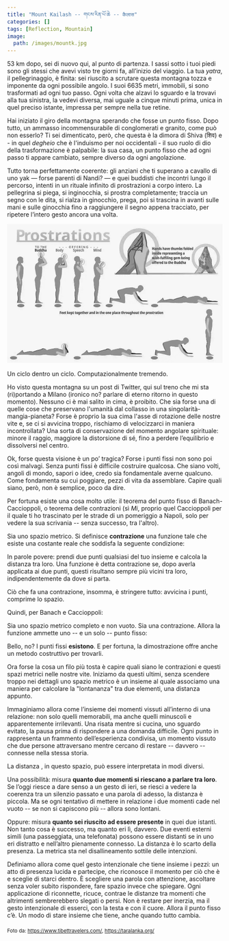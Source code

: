 ```yaml
---
title: "Mount Kailash -- གངས་རིན་པོ་ཆེ -- कैलास"
categories: []
tags: [Reflection, Mountain]
image:
  path: /images/mountk.jpg
---
```


53 km dopo, sei di nuovo qui, al punto di partenza. I sassi sotto i tuoi piedi sono gli stessi che avevi visto tre giorni fa, all’inizio del viaggio. La tua *yatra*, il pellegrinaggio, è finita: sei riuscito a scrutare questa montagna tozza e imponente da ogni possibile angolo. I suoi 6635 metri, immobili, si sono trasformati ad ogni tuo passo. Ogni volta che alzavi lo sguardo e la trovavi alla tua sinistra, la vedevi diversa, mai uguale a cinque minuti prima, unica in quel preciso istante, impressa per sempre nella tue retine.

Hai iniziato il giro della montagna sperando che fosse un punto fisso. Dopo tutto, un ammasso incommensurabile di conglomerati e granito, come può non esserlo? Ti sei dimenticato, però, che questa è la dimora di Shiva (शिव) e - in quel *degheio* che è l'induismo per noi occidentali - il suo ruolo di dio della trasformazione è palpabile: la sua casa, un punto fisso che ad ogni passo ti appare cambiato, sempre diverso da ogni angolazione. 

Tutto torna perfettamente coerente: gli anziani che ti superano a cavallo di uno yak — forse parenti di Nandi? — e quei buddisti che incontri lungo il percorso, intenti in un rituale infinito di prostrazioni a corpo intero. La pellegrina si piega, si inginocchia, si prostra completamente; traccia un segno con le dita, si rialza in ginocchio, prega, poi si trascina in avanti sulle mani e sulle ginocchia fino a raggiungere il segno appena tracciato, per ripetere l’intero gesto ancora una volta.

<img src="/images/full-body-length.jpg" class="align-right" alt="">

Un ciclo dentro un ciclo. Computazionalmente tremendo.

Ho visto questa montagna su un post di Twitter, qui sul treno che mi sta (ri)portando a Milano (ironico no? parlare di eterno ritorno in questo momento). Nessuno ci è mai salito in cima, è proibito. Che sia forse una di quelle cose che preservano l'umanità dal collasso in una singolarità-mangia-pianeta? Forse è proprio la sua cima l'asse di rotazione delle nostre vite e, se ci si avvicina troppo, rischiamo di velocizzarci in maniera incontrollata? Una sorta di conservazione del momento angolare spirituale: minore il raggio, maggiore la distorsione di sé, fino a perdere l’equilibrio e dissolversi nel centro.

Ok, forse questa visione è un po’ tragica? Forse i punti fissi non sono poi così malvagi. Senza punti fissi è difficile costruire qualcosa. Che siano volti, angoli di mondo, sapori o idee, credo sia fondamentale averne qualcuno. Come fondamenta su cui poggiare, pezzi di vita da assemblare. Capire quali siano, però, non è semplice, poco da dire.

Per fortuna esiste una cosa molto utile: il teorema del punto fisso di Banach-Caccioppoli, o teorema delle contrazioni (sì *Mi*, proprio quel Caccioppoli per il quale ti ho trascinato per le strade di un pomeriggio a Napoli, solo per vedere la sua scrivania -- senza successo, tra l'altro).

Sia <script type="math/tex">(X,d)</script> uno spazio metrico. Si definisce **contrazione** una funzione <script type="math/tex">f \colon X \to X</script> tale che esiste una costante reale <script type="math/tex"> 0 \leq k \lt 1 </script> che soddisfa la seguente condizione:

<script type="math/tex; mode=display">
d(f(x), f(y)) \leq k\,d(x, y), \quad \forall x, y \in X.
</script>

In parole povere: prendi due punti qualsiasi del tuo insieme e calcola la distanza tra loro. Una funzione è detta contrazione se, dopo averla applicata ai due punti, questi risultano sempre più vicini tra loro, indipendentemente da dove si parta.

Ciò che fa una contrazione, insomma, è stringere tutto: avvicina i punti, comprime lo spazio.

Quindi, per Banach e Caccioppoli:

Sia <script type="math/tex">(X, d)</script> uno spazio metrico completo e non vuoto. Sia <script type="math/tex">f \colon X \to X</script> una contrazione. Allora la funzione <script type="math/tex">f</script> ammette uno -- e un solo -- punto fisso:

<script type="math/tex; mode=display">
x^{*} = f(x^{*}), \quad x^{*} \in X.
</script>

Bello, no? I punti fissi **esistono**. E per fortuna, la dimostrazione offre anche un metodo costruttivo per trovarli.

Ora forse la cosa un filo più tosta è capire quali siano le contrazioni e questi spazi metrici nelle nostre vite. Iniziamo da questi ultimi, senza scendere troppo nei dettagli uno spazio metrico è un insieme al quale associamo una maniera per calcolare la "lontananza" tra due elementi, una distanza appunto.  

Immaginiamo allora <script type="math/tex">X</script> come l’insieme dei momenti vissuti all’interno di una relazione: non solo quelli memorabili, ma anche quelli minuscoli e apparentemente irrilevanti. Una risata mentre si cucina, uno sguardo evitato, la pausa prima di rispondere a una domanda difficile. Ogni punto in <script type="math/tex">X</script> rappresenta un frammento dell’esperienza condivisa, un momento vissuto che due persone attraversano mentre cercano di restare -- davvero -- connesse nella stessa storia.

La distanza <script type="math/tex">d(x, y)</script>, in questo spazio, può essere interpretata in modi diversi.

Una possibilità: <script type="math/tex">d(x, y)</script> misura **quanto due momenti si riescano a parlare tra loro**. Se l’oggi riesce a dare senso a un gesto di ieri, se riesci a vedere la coerenza tra un silenzio passato e una parola di adesso, la distanza è piccola. Ma se ogni tentativo di mettere in relazione i due momenti cade nel vuoto -- se non si capiscono più -- allora sono lontani.

Oppure: <script type="math/tex">d(x, y)</script> misura **quanto sei riuscito ad essere presente** in quei due istanti. Non tanto cosa è successo, ma quanto eri lì, davvero. Due eventi esterni simili (una passeggiata, una telefonata) possono essere distanti se in uno eri distratto e nell’altro pienamente connesso. La distanza è lo scarto della presenza.  La metrica sta nel disallineamento sottile delle intenzioni.

Definiamo allora <script type="math/tex">f \colon X \to X</script> come quel gesto intenzionale che tiene insieme i pezzi: un atto di presenza lucida e partecipe, che riconosce il momento per ciò che è e sceglie di starci dentro. È scegliere una parola con attenzione, ascoltare senza voler subito rispondere, fare spazio invece che spiegare. Ogni applicazione di <script type="math/tex">f</script> riconnette, ricuce, contrae le distanze tra momenti che altrimenti sembrerebbero slegati o persi. Non è restare per inerzia, ma il gesto intenzionale di esserci, con la testa e con il cuore. Allora il punto fisso c’è. Un modo di stare insieme che tiene, anche quando tutto cambia.


<sub>Foto da: https://www.tibettravelers.com/, https://taralanka.org/</sub>
